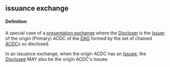 ## issuance exchange

<h4>Definition</h4><p>A special case of a <a href="presentation-exchange">presentation exchange</a> where the <a href="discloser">Discloser</a> is the <a href="issuer">Issuer</a> of the origin (Primary) ACDC of the <a href="directed-acyclic-graph">DAG</a> formed by the set of chained <a href="authentic-chained-data-container">ACDC</a>s so disclosed.</p><p>In an issuance exchange, when the origin ACDC has an <a href="issuee">Issuee</a>, the <a href="disclosee">Disclosee</a> MAY also be the origin ACDC&#39;s Issuee.</p>

